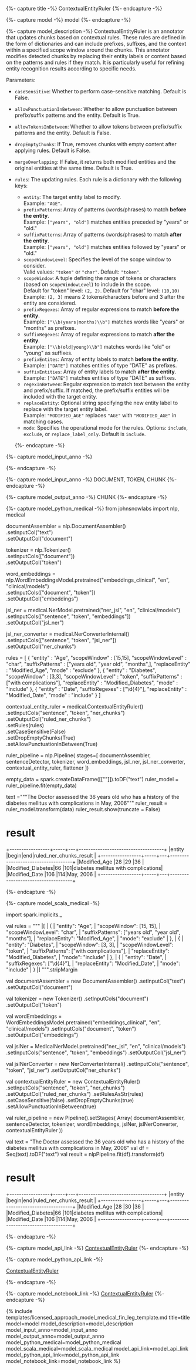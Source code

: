 {%- capture title -%}
ContextualEntityRuler
{%- endcapture -%}

{%- capture model -%}
model
{%- endcapture -%}

{%- capture model_description -%}
ContextualEntityRuler is an annotator that updates chunks based on contextual rules.
These rules are defined in the form of dictionaries and can include prefixes, suffixes, and the context within a specified scope window around the chunks.
This annotator modifies detected chunks by replacing their entity labels or content based on the patterns and rules if they match.
It is particularly useful for refining entity recognition results according to specific needs.

Parameters:

- `caseSensitive`: Whether to perform case-sensitive matching. Default is False.
- `allowPunctuationInBetween`: Whether to allow punctuation between prefix/suffix patterns and the entity. Default is True.
- `allowTokensInBetween`: Whether to allow tokens between prefix/suffix patterns and the entity. Default is False.
- `dropEmptyChunks`: If True, removes chunks with empty content after applying rules. Default is False.
- `mergeOverlapping`: If False, it returns both modified entities and the original entities at the same time. Default is True.
- `rules`: The updating rules. Each rule is a dictionary with the following keys:
  - `entity`: The target entity label to modify.  
        Example: `"AGE"`.
  - `prefixPatterns`: Array of patterns (words/phrases) to match **before the entity**.  
        Example: `["years", "old"]` matches entities preceded by "years" or "old."
  - `suffixPatterns`: Array of patterns (words/phrases) to match **after the entity**.  
        Example: `["years", "old"]` matches entities followed by "years" or "old."
  - `scopeWindowLevel`: Specifies the level of the scope window to consider.  
        Valid values: `"token"` or `"char"`. Default: `"token"`.
  - `scopeWindow`: A tuple defining the range of tokens or characters (based on `scopeWindowLevel`) to include in the scope.  
        Default for "token" level: `(2, 2)`.
        Default for "char" level: `(10,10)`
        Example: `(2, 3)` means 2 tokens/characters before and 3 after the entity are considered.
  - `prefixRegexes`: Array of regular expressions to match **before the entity**.  
        Example: `["\\b(years|months)\\b"]` matches words like "years" or "months" as prefixes.
  - `suffixRegexes`: Array of regular expressions to match **after the entity**.  
        Example: `["\\b(old|young)\\b"]` matches words like "old" or "young" as suffixes.
  - `prefixEntites`: Array of entity labels to match **before the entity**.  
        Example: `["DATE"]` matches entities of type "DATE" as prefixes.
  - `suffixEntities`: Array of entity labels to match **after the entity**.  
        Example: `["DATE"]` matches entities of type "DATE" as suffixes.
  - `regexInBetween`: Regular expression to match text between the entity and prefix/suffix. If matched, the prefix/suffix entities will be included with the target entity.
  - `replaceEntity`: Optional string specifying the new entity label to replace with the target entity label.  
        Example: `"MODIFIED_AGE"` replaces `"AGE"` with `"MODIFIED_AGE"` in matching cases.
  - `mode`: Specifies the operational mode for the rules. Options: `include`, `exclude`, or `replace_label_only`. Default is `include`.

  {%- endcapture -%}

{%- capture model_input_anno -%}


{%- endcapture -%}

{%- capture model_input_anno -%}
DOCUMENT, TOKEN, CHUNK
{%- endcapture -%}

{%- capture model_output_anno -%}
CHUNK
{%- endcapture -%}

{%- capture model_python_medical -%}
from johnsnowlabs import nlp, medical

documentAssembler = nlp.DocumentAssembler()\
    .setInputCol("text")\
    .setOutputCol("document")

tokenizer = nlp.Tokenizer()\
    .setInputCols(["document"])\
    .setOutputCol("token")

word_embeddings = nlp.WordEmbeddingsModel.pretrained("embeddings_clinical", "en", "clinical/models") \
    .setInputCols(["document", "token"])\
    .setOutputCol("embeddings")

jsl_ner = medical.NerModel.pretrained("ner_jsl", "en", "clinical/models") \
    .setInputCols(["sentence", "token", "embeddings"]) \
    .setOutputCol("jsl_ner") 

jsl_ner_converter = medical.NerConverterInternal() \
    .setInputCols(["sentence", "token", "jsl_ner"]) \
    .setOutputCol("ner_chunks")

rules = [   {
                "entity" : "Age",
                "scopeWindow" : [15,15],
                "scopeWindowLevel"  : "char",
                "suffixPatterns" : ["years old", "year old", "months",],
                "replaceEntity" : "Modified_Age",
                "mode" : "exclude"
            },
            {
                "entity" : "Diabetes",
                "scopeWindow" : [3,3],
                "scopeWindowLevel"  : "token",
                "suffixPatterns" : ["with complications"],
                "replaceEntity" : "Modified_Diabetes",
                "mode" : "include"
            },
            {
                "entity" : "Date",
                "suffixRegexes" : ["\\d{4}"],
                "replaceEntity" : "Modified_Date",
                "mode" : "include"
            }
        ]

contextual_entity_ruler = medical.ContextualEntityRuler() \
    .setInputCols("sentence", "token", "ner_chunks") \
    .setOutputCol("ruled_ner_chunks") \
    .setRules(rules) \
    .setCaseSensitive(False)\
    .setDropEmptyChunks(True)\
    .setAllowPunctuationInBetween(True)

ruler_pipeline = nlp.Pipeline(
    stages=[
        documentAssembler,
        sentenceDetector,
        tokenizer,
        word_embeddings,
        jsl_ner,
        jsl_ner_converter,
        contextual_entity_ruler,
        flattener
    ])

empty_data = spark.createDataFrame([[""]]).toDF("text")
ruler_model = ruler_pipeline.fit(empty_data)

text ="""The Doctor assessed the 36 years old who has a history of the diabetes mellitus with complications in May, 2006"""
ruler_result = ruler_model.transform(data)
ruler_result.show(truncate = False)


# result

+-----------------+-----+---+------------------------------------+
|entity           |begin|end|ruled_ner_chunks_result             |
+-----------------+-----+---+------------------------------------+
|Modified_Age     |28   |29 |36                                  |
|Modified_Diabetes|66   |101|diabetes mellitus with complications|
|Modified_Date    |106  |114|May, 2006                           |
+-----------------+-----+---+------------------------------------+


{%- endcapture -%}


{%- capture model_scala_medical -%}

import spark.implicits._

val rules =
    """
    |[
    |  {
    |    "entity": "Age",
    |    "scopeWindow": [15, 15],
    |    "scopeWindowLevel": "char",
    |    "suffixPatterns": ["years old", "year old", "months"],
    |    "replaceEntity": "Modified_Age",
    |    "mode": "exclude"
    |  },
    |  {
    |    "entity": "Diabetes",
    |    "scopeWindow": [3, 3],
    |    "scopeWindowLevel": "token",
    |    "suffixPatterns": ["with complications"],
    |    "replaceEntity": "Modified_Diabetes",
    |    "mode": "include"
    |  },
    |  {
    |    "entity": "Date",
    |    "suffixRegexes": ["\\d{4}"],
    |    "replaceEntity": "Modified_Date",
    |    "mode": "include"
    |  }
    |]
    """.stripMargin


val documentAssembler = new DocumentAssembler()
    .setInputCol("text")
    .setOutputCol("document")

val tokenizer = new Tokenizer()
    .setInputCols("document")
    .setOutputCol("token")

val wordEmbeddings = WordEmbeddingsModel.pretrained("embeddings_clinical", "en", "clinical/models")
    .setInputCols("document", "token")
    .setOutputCol("embeddings")

val jslNer = MedicalNerModel.pretrained("ner_jsl", "en", "clinical/models")
   .setInputCols("sentence", "token", "embeddings")
   .setOutputCol("jsl_ner")

val jslNerConverter = new NerConverterInternal()
    .setInputCols("sentence", "token", "jsl_ner")
    .setOutputCol("ner_chunks")

val  contextualEntityRuler = new ContextualEntityRuler()
    .setInputCols("sentence", "token", "ner_chunks")
    .setOutputCol("ruled_ner_chunks")
    .setRulesAsStr(rules)
    .setCaseSensitive(false)
    .setDropEmptyChunks(true)
    .setAllowPunctuationInBetween(true)

val ruler_pipeline = new Pipeline().setStages(
  Array(
    documentAssembler,
    sentenceDetector,
    tokenizer,
    wordEmbeddings,
    jslNer,
    jslNerConverter,
    contextualEntityRuler
  ))

val text = "The Doctor assessed the 36 years old who has a history of the diabetes mellitus with complications in May, 2006"
val df = Seq(text).toDF("text")
val result = nlpPipeline.fit(df).transform(df)


# result
+-----------------+-----+---+------------------------------------+
|entity           |begin|end|ruled_ner_chunks_result             |
+-----------------+-----+---+------------------------------------+
|Modified_Age     |28   |30 |36                                  |
|Modified_Diabetes|66   |101|diabetes mellitus with complications|
|Modified_Date    |106  |114|May, 2006                           |
+-----------------+-----+---+------------------------------------+

{%- endcapture -%}

{%- capture model_api_link -%}
[ContextualEntityRuler](https://nlp.johnsnowlabs.com/licensed/api/com/johnsnowlabs/nlp/annotators/context/ContextualEntityRuler.html)
{%- endcapture -%}

{%- capture model_python_api_link -%}

[ContextualEntityRuler](https://nlp.johnsnowlabs.com/licensed/api/python/reference/autosummary/sparknlp_jsl/annotator/context/contextual_entity_ruler/index.html)


{%- endcapture -%}

{%- capture model_notebook_link -%}
[ContextualEntityRuler](https://github.com/JohnSnowLabs/spark-nlp-workshop/blob/master/Spark_NLP_Udemy_MOOC/Healthcare_NLP/ContextualEntityRuler.ipynb)
{%- endcapture -%}

{% include templates/licensed_approach_model_medical_fin_leg_template.md
title=title
model=model
model_description=model_description
model_input_anno=model_input_anno
model_output_anno=model_output_anno
model_python_medical=model_python_medical
model_scala_medical=model_scala_medical
model_api_link=model_api_link
model_python_api_link=model_python_api_link
model_notebook_link=model_notebook_link
%}
